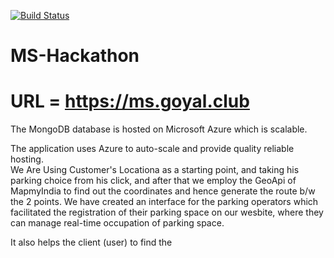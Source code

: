 [![Build Status](https://travis-ci.com/ayush6624/ms-hackathon.svg?token=ZNZvRCTh5oMvBSaJxVvJ&branch=master)](https://travis-ci.com/ayush6624/ms-hackathon)


# MS-Hackathon

# URL = https://ms.goyal.club

The MongoDB database is hosted on Microsoft Azure which is scalable.  

The application uses Azure to auto-scale and provide quality reliable hosting.   
We Are Using Customer's Locationa as a starting point, and taking his parking choice from his click, and after that we employ the GeoApi of MapmyIndia to find out the coordinates and hence generate the route b/w the 2 points. We have created an interface for the parking operators which facilitated the registration of their parking space on our wesbite, where they can manage real-time occupation of parking space.   

It also helps the client (user) to find the 